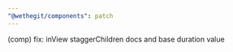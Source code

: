 ```yaml
---
"@wethegit/components": patch
---
```


(comp) fix: inView staggerChildren docs and base duration value
